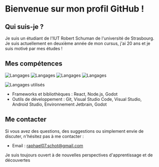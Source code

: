 # Bienvenue sur mon profil GitHub !

## Qui suis-je ?

Je suis un étudiant de l'IUT Robert Schuman de l'université de Strasbourg. Je suis actuellement en deuxième année de mon cursus, j'ai 20 ans et je suis motivé par mes études !

## Mes compétences

![Langages](https://img.shields.io/static/v1?label=Python&message=40%&color=blue)
![Langages](https://img.shields.io/static/v1?label=JavaScript&message=30%&color=yellow)
![Langages](https://img.shields.io/static/v1?label=Java&message=20%&color=orange)
![Langages](https://img.shields.io/static/v1?label=Autres&message=10%&color=gray)

![Langages utilisés](https://img.shields.io/github/languages/count/raphaelSct?label=Langages%20utilis%C3%A9s)


- Frameworks et bibliothèques : React, Node.js, Godot
- Outils de développement : Git, Visual Studio Code, Visual Studio, Android Studio, Environnement Jetbrain, Godot

## Me contacter

Si vous avez des questions, des suggestions ou simplement envie de discuter, n'hésitez pas à me contacter :

- Email : raphael07.schot@gmail.com

Je suis toujours ouvert à de nouvelles perspectives d'apprentissage et de découvertes

